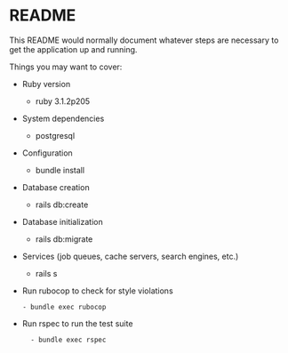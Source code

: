 # README

This README would normally document whatever steps are necessary to get the
application up and running.

Things you may want to cover:

* Ruby version
  - ruby 3.1.2p205

* System dependencies
    - postgresql

* Configuration
    - bundle install
* Database creation
    - rails db:create

* Database initialization
  - rails db:migrate

* Services (job queues, cache servers, search engines, etc.)
  - rails s

* Run rubocop to check for style violations

      - bundle exec rubocop

* Run rspec to run the test suite
    
        - bundle exec rspec
